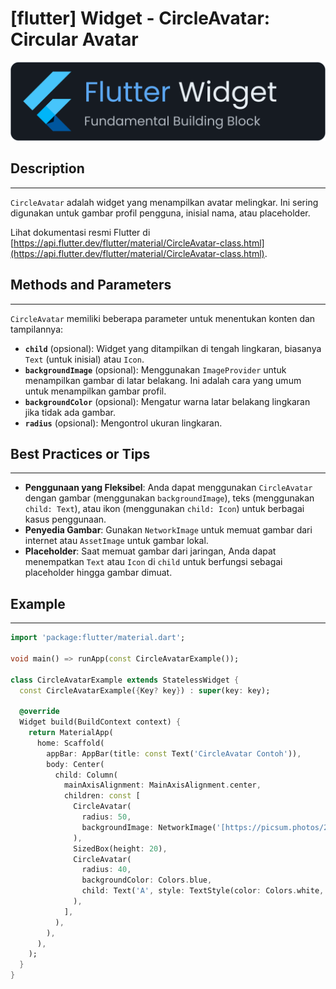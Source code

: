 # [flutter] Widget - CircleAvatar: Circular Avatar

![widget](https://raw.githubusercontent.com/oujisan/OuVault/main/img/flutter-widget.png)

## Description
---
`CircleAvatar` adalah widget yang menampilkan avatar melingkar. Ini sering digunakan untuk gambar profil pengguna, inisial nama, atau placeholder.

Lihat dokumentasi resmi Flutter di [https://api.flutter.dev/flutter/material/CircleAvatar-class.html](https://api.flutter.dev/flutter/material/CircleAvatar-class.html).

## Methods and Parameters
---
`CircleAvatar` memiliki beberapa parameter untuk menentukan konten dan tampilannya:
* **`child`** (opsional): Widget yang ditampilkan di tengah lingkaran, biasanya `Text` (untuk inisial) atau `Icon`.
* **`backgroundImage`** (opsional): Menggunakan `ImageProvider` untuk menampilkan gambar di latar belakang. Ini adalah cara yang umum untuk menampilkan gambar profil.
* **`backgroundColor`** (opsional): Mengatur warna latar belakang lingkaran jika tidak ada gambar.
* **`radius`** (opsional): Mengontrol ukuran lingkaran.

## Best Practices or Tips
---
* **Penggunaan yang Fleksibel**: Anda dapat menggunakan `CircleAvatar` dengan gambar (menggunakan `backgroundImage`), teks (menggunakan `child: Text`), atau ikon (menggunakan `child: Icon`) untuk berbagai kasus penggunaan.
* **Penyedia Gambar**: Gunakan `NetworkImage` untuk memuat gambar dari internet atau `AssetImage` untuk gambar lokal.
* **Placeholder**: Saat memuat gambar dari jaringan, Anda dapat menempatkan `Text` atau `Icon` di `child` untuk berfungsi sebagai placeholder hingga gambar dimuat.

## Example
---
```dart
import 'package:flutter/material.dart';

void main() => runApp(const CircleAvatarExample());

class CircleAvatarExample extends StatelessWidget {
  const CircleAvatarExample({Key? key}) : super(key: key);

  @override
  Widget build(BuildContext context) {
    return MaterialApp(
      home: Scaffold(
        appBar: AppBar(title: const Text('CircleAvatar Contoh')),
        body: Center(
          child: Column(
            mainAxisAlignment: MainAxisAlignment.center,
            children: const [
              CircleAvatar(
                radius: 50,
                backgroundImage: NetworkImage('[https://picsum.photos/200](https://picsum.photos/200)'),
              ),
              SizedBox(height: 20),
              CircleAvatar(
                radius: 40,
                backgroundColor: Colors.blue,
                child: Text('A', style: TextStyle(color: Colors.white, fontSize: 30)),
              ),
            ],
          ),
        ),
      ),
    );
  }
}